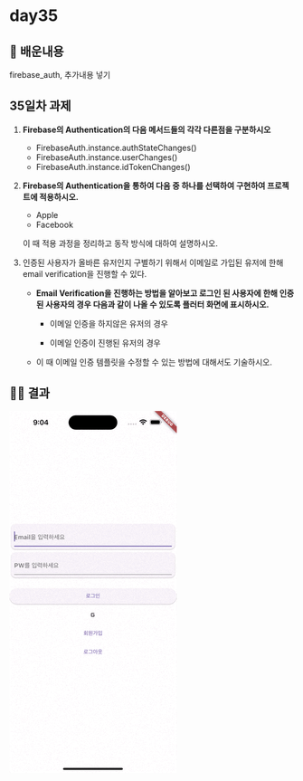# day35

## 📄 배운내용

firebase_auth, 추가내용 넣기

## 35일차 과제

1. **Firebase의 Authentication의 다음 메서드들의 각각 다른점을 구분하시오**
    - FirebaseAuth.instance.authStateChanges()
    - FirebaseAuth.instance.userChanges()
    - FirebaseAuth.instance.idTokenChanges()

1. **Firebase의 Authentication을 통하여 다음 중 하나를 선택하여 구현하여 프로젝트에 적용하시오.**
    - Apple
    - Facebook
    
    이 때 적용 과정을 정리하고 동작 방식에 대하여 설명하시오.
    

1. 인증된 사용자가 올바른 유저인지 구별하기 위해서 이메일로 가입된 유저에 한해 email verification을 진행할 수 있다.
    - **Email Verification을 진행하는 방법을 알아보고
    로그인 된 사용자에 한해 인증된 사용자의 경우 다음과 같이 나올 수 있도록 플러터 화면에 표시하시오.**
        - 이메일 인증을 하지않은 유저의 경우
            

            
        - 이메일 인증이 진행된 유저의 경우
            
           
            
    - 이 때 이메일 인증 템플릿을 수정할 수 있는 방법에 대해서도 기술하시오.

## 🧑‍💻 결과

![Alt text](<Simulator Screen Recording - iPhone 14 Pro Max - 2023-08-22 at 21.05.08.gif>)